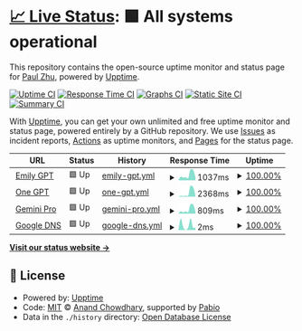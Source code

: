 # [📈 Live Status](https://isanwenyu.github.io/upptime): <!--live status--> **🟩 All systems operational**

This repository contains the open-source uptime monitor and status page for [Paul Zhu](https://isanwenyu.github.io/upptime), powered by [Upptime](https://github.com/upptime/upptime).

[![Uptime CI](https://github.com/isanwenyu/upptime/workflows/Uptime%20CI/badge.svg)](https://github.com/isanwenyu/upptime/actions?query=workflow%3A%22Uptime+CI%22)
[![Response Time CI](https://github.com/isanwenyu/upptime/workflows/Response%20Time%20CI/badge.svg)](https://github.com/isanwenyu/upptime/actions?query=workflow%3A%22Response+Time+CI%22)
[![Graphs CI](https://github.com/isanwenyu/upptime/workflows/Graphs%20CI/badge.svg)](https://github.com/isanwenyu/upptime/actions?query=workflow%3A%22Graphs+CI%22)
[![Static Site CI](https://github.com/isanwenyu/upptime/workflows/Static%20Site%20CI/badge.svg)](https://github.com/isanwenyu/upptime/actions?query=workflow%3A%22Static+Site+CI%22)
[![Summary CI](https://github.com/isanwenyu/upptime/workflows/Summary%20CI/badge.svg)](https://github.com/isanwenyu/upptime/actions?query=workflow%3A%22Summary+CI%22)

With [Upptime](https://upptime.js.org), you can get your own unlimited and free uptime monitor and status page, powered entirely by a GitHub repository. We use [Issues](https://github.com/isanwenyu/upptime/issues) as incident reports, [Actions](https://github.com/isanwenyu/upptime/actions) as uptime monitors, and [Pages](https://isanwenyu.github.io/upptime) for the status page.

<!--start: status pages-->
<!-- This summary is generated by Upptime (https://github.com/upptime/upptime) -->
<!-- Do not edit this manually, your changes will be overwritten -->
<!-- prettier-ignore -->
| URL | Status | History | Response Time | Uptime |
| --- | ------ | ------- | ------------- | ------ |
| <img alt="" src="https://icons.duckduckgo.com/ip3/emilygpt.fly.dev.ico" height="13"> [Emily GPT](https://emilygpt.fly.dev) | 🟩 Up | [emily-gpt.yml](https://github.com/isanwenyu/upptime/commits/HEAD/history/emily-gpt.yml) | <details><summary><img alt="Response time graph" src="./graphs/emily-gpt/response-time-week.png" height="20"> 1037ms</summary><br><a href="https://isanwenyu.github.io/upptime/history/emily-gpt"><img alt="Response time 1031" src="https://img.shields.io/endpoint?url=https%3A%2F%2Fraw.githubusercontent.com%2Fisanwenyu%2Fupptime%2FHEAD%2Fapi%2Femily-gpt%2Fresponse-time.json"></a><br><a href="https://isanwenyu.github.io/upptime/history/emily-gpt"><img alt="24-hour response time 375" src="https://img.shields.io/endpoint?url=https%3A%2F%2Fraw.githubusercontent.com%2Fisanwenyu%2Fupptime%2FHEAD%2Fapi%2Femily-gpt%2Fresponse-time-day.json"></a><br><a href="https://isanwenyu.github.io/upptime/history/emily-gpt"><img alt="7-day response time 1037" src="https://img.shields.io/endpoint?url=https%3A%2F%2Fraw.githubusercontent.com%2Fisanwenyu%2Fupptime%2FHEAD%2Fapi%2Femily-gpt%2Fresponse-time-week.json"></a><br><a href="https://isanwenyu.github.io/upptime/history/emily-gpt"><img alt="30-day response time 888" src="https://img.shields.io/endpoint?url=https%3A%2F%2Fraw.githubusercontent.com%2Fisanwenyu%2Fupptime%2FHEAD%2Fapi%2Femily-gpt%2Fresponse-time-month.json"></a><br><a href="https://isanwenyu.github.io/upptime/history/emily-gpt"><img alt="1-year response time 1031" src="https://img.shields.io/endpoint?url=https%3A%2F%2Fraw.githubusercontent.com%2Fisanwenyu%2Fupptime%2FHEAD%2Fapi%2Femily-gpt%2Fresponse-time-year.json"></a></details> | <details><summary><a href="https://isanwenyu.github.io/upptime/history/emily-gpt">100.00%</a></summary><a href="https://isanwenyu.github.io/upptime/history/emily-gpt"><img alt="All-time uptime 100.00%" src="https://img.shields.io/endpoint?url=https%3A%2F%2Fraw.githubusercontent.com%2Fisanwenyu%2Fupptime%2FHEAD%2Fapi%2Femily-gpt%2Fuptime.json"></a><br><a href="https://isanwenyu.github.io/upptime/history/emily-gpt"><img alt="24-hour uptime 100.00%" src="https://img.shields.io/endpoint?url=https%3A%2F%2Fraw.githubusercontent.com%2Fisanwenyu%2Fupptime%2FHEAD%2Fapi%2Femily-gpt%2Fuptime-day.json"></a><br><a href="https://isanwenyu.github.io/upptime/history/emily-gpt"><img alt="7-day uptime 100.00%" src="https://img.shields.io/endpoint?url=https%3A%2F%2Fraw.githubusercontent.com%2Fisanwenyu%2Fupptime%2FHEAD%2Fapi%2Femily-gpt%2Fuptime-week.json"></a><br><a href="https://isanwenyu.github.io/upptime/history/emily-gpt"><img alt="30-day uptime 100.00%" src="https://img.shields.io/endpoint?url=https%3A%2F%2Fraw.githubusercontent.com%2Fisanwenyu%2Fupptime%2FHEAD%2Fapi%2Femily-gpt%2Fuptime-month.json"></a><br><a href="https://isanwenyu.github.io/upptime/history/emily-gpt"><img alt="1-year uptime 100.00%" src="https://img.shields.io/endpoint?url=https%3A%2F%2Fraw.githubusercontent.com%2Fisanwenyu%2Fupptime%2FHEAD%2Fapi%2Femily-gpt%2Fuptime-year.json"></a></details>
| <img alt="" src="https://icons.duckduckgo.com/ip3/one-gpt.fly.dev.ico" height="13"> [One GPT](https://one-gpt.fly.dev) | 🟩 Up | [one-gpt.yml](https://github.com/isanwenyu/upptime/commits/HEAD/history/one-gpt.yml) | <details><summary><img alt="Response time graph" src="./graphs/one-gpt/response-time-week.png" height="20"> 2368ms</summary><br><a href="https://isanwenyu.github.io/upptime/history/one-gpt"><img alt="Response time 2138" src="https://img.shields.io/endpoint?url=https%3A%2F%2Fraw.githubusercontent.com%2Fisanwenyu%2Fupptime%2FHEAD%2Fapi%2Fone-gpt%2Fresponse-time.json"></a><br><a href="https://isanwenyu.github.io/upptime/history/one-gpt"><img alt="24-hour response time 396" src="https://img.shields.io/endpoint?url=https%3A%2F%2Fraw.githubusercontent.com%2Fisanwenyu%2Fupptime%2FHEAD%2Fapi%2Fone-gpt%2Fresponse-time-day.json"></a><br><a href="https://isanwenyu.github.io/upptime/history/one-gpt"><img alt="7-day response time 2368" src="https://img.shields.io/endpoint?url=https%3A%2F%2Fraw.githubusercontent.com%2Fisanwenyu%2Fupptime%2FHEAD%2Fapi%2Fone-gpt%2Fresponse-time-week.json"></a><br><a href="https://isanwenyu.github.io/upptime/history/one-gpt"><img alt="30-day response time 1881" src="https://img.shields.io/endpoint?url=https%3A%2F%2Fraw.githubusercontent.com%2Fisanwenyu%2Fupptime%2FHEAD%2Fapi%2Fone-gpt%2Fresponse-time-month.json"></a><br><a href="https://isanwenyu.github.io/upptime/history/one-gpt"><img alt="1-year response time 2138" src="https://img.shields.io/endpoint?url=https%3A%2F%2Fraw.githubusercontent.com%2Fisanwenyu%2Fupptime%2FHEAD%2Fapi%2Fone-gpt%2Fresponse-time-year.json"></a></details> | <details><summary><a href="https://isanwenyu.github.io/upptime/history/one-gpt">100.00%</a></summary><a href="https://isanwenyu.github.io/upptime/history/one-gpt"><img alt="All-time uptime 98.20%" src="https://img.shields.io/endpoint?url=https%3A%2F%2Fraw.githubusercontent.com%2Fisanwenyu%2Fupptime%2FHEAD%2Fapi%2Fone-gpt%2Fuptime.json"></a><br><a href="https://isanwenyu.github.io/upptime/history/one-gpt"><img alt="24-hour uptime 100.00%" src="https://img.shields.io/endpoint?url=https%3A%2F%2Fraw.githubusercontent.com%2Fisanwenyu%2Fupptime%2FHEAD%2Fapi%2Fone-gpt%2Fuptime-day.json"></a><br><a href="https://isanwenyu.github.io/upptime/history/one-gpt"><img alt="7-day uptime 100.00%" src="https://img.shields.io/endpoint?url=https%3A%2F%2Fraw.githubusercontent.com%2Fisanwenyu%2Fupptime%2FHEAD%2Fapi%2Fone-gpt%2Fuptime-week.json"></a><br><a href="https://isanwenyu.github.io/upptime/history/one-gpt"><img alt="30-day uptime 96.54%" src="https://img.shields.io/endpoint?url=https%3A%2F%2Fraw.githubusercontent.com%2Fisanwenyu%2Fupptime%2FHEAD%2Fapi%2Fone-gpt%2Fuptime-month.json"></a><br><a href="https://isanwenyu.github.io/upptime/history/one-gpt"><img alt="1-year uptime 98.20%" src="https://img.shields.io/endpoint?url=https%3A%2F%2Fraw.githubusercontent.com%2Fisanwenyu%2Fupptime%2FHEAD%2Fapi%2Fone-gpt%2Fuptime-year.json"></a></details>
| <img alt="" src="https://icons.duckduckgo.com/ip3/gemini-pro.fly.dev.ico" height="13"> [Gemini Pro](https://gemini-pro.fly.dev) | 🟩 Up | [gemini-pro.yml](https://github.com/isanwenyu/upptime/commits/HEAD/history/gemini-pro.yml) | <details><summary><img alt="Response time graph" src="./graphs/gemini-pro/response-time-week.png" height="20"> 809ms</summary><br><a href="https://isanwenyu.github.io/upptime/history/gemini-pro"><img alt="Response time 631" src="https://img.shields.io/endpoint?url=https%3A%2F%2Fraw.githubusercontent.com%2Fisanwenyu%2Fupptime%2FHEAD%2Fapi%2Fgemini-pro%2Fresponse-time.json"></a><br><a href="https://isanwenyu.github.io/upptime/history/gemini-pro"><img alt="24-hour response time 263" src="https://img.shields.io/endpoint?url=https%3A%2F%2Fraw.githubusercontent.com%2Fisanwenyu%2Fupptime%2FHEAD%2Fapi%2Fgemini-pro%2Fresponse-time-day.json"></a><br><a href="https://isanwenyu.github.io/upptime/history/gemini-pro"><img alt="7-day response time 809" src="https://img.shields.io/endpoint?url=https%3A%2F%2Fraw.githubusercontent.com%2Fisanwenyu%2Fupptime%2FHEAD%2Fapi%2Fgemini-pro%2Fresponse-time-week.json"></a><br><a href="https://isanwenyu.github.io/upptime/history/gemini-pro"><img alt="30-day response time 613" src="https://img.shields.io/endpoint?url=https%3A%2F%2Fraw.githubusercontent.com%2Fisanwenyu%2Fupptime%2FHEAD%2Fapi%2Fgemini-pro%2Fresponse-time-month.json"></a><br><a href="https://isanwenyu.github.io/upptime/history/gemini-pro"><img alt="1-year response time 631" src="https://img.shields.io/endpoint?url=https%3A%2F%2Fraw.githubusercontent.com%2Fisanwenyu%2Fupptime%2FHEAD%2Fapi%2Fgemini-pro%2Fresponse-time-year.json"></a></details> | <details><summary><a href="https://isanwenyu.github.io/upptime/history/gemini-pro">100.00%</a></summary><a href="https://isanwenyu.github.io/upptime/history/gemini-pro"><img alt="All-time uptime 93.19%" src="https://img.shields.io/endpoint?url=https%3A%2F%2Fraw.githubusercontent.com%2Fisanwenyu%2Fupptime%2FHEAD%2Fapi%2Fgemini-pro%2Fuptime.json"></a><br><a href="https://isanwenyu.github.io/upptime/history/gemini-pro"><img alt="24-hour uptime 100.00%" src="https://img.shields.io/endpoint?url=https%3A%2F%2Fraw.githubusercontent.com%2Fisanwenyu%2Fupptime%2FHEAD%2Fapi%2Fgemini-pro%2Fuptime-day.json"></a><br><a href="https://isanwenyu.github.io/upptime/history/gemini-pro"><img alt="7-day uptime 100.00%" src="https://img.shields.io/endpoint?url=https%3A%2F%2Fraw.githubusercontent.com%2Fisanwenyu%2Fupptime%2FHEAD%2Fapi%2Fgemini-pro%2Fuptime-week.json"></a><br><a href="https://isanwenyu.github.io/upptime/history/gemini-pro"><img alt="30-day uptime 100.00%" src="https://img.shields.io/endpoint?url=https%3A%2F%2Fraw.githubusercontent.com%2Fisanwenyu%2Fupptime%2FHEAD%2Fapi%2Fgemini-pro%2Fuptime-month.json"></a><br><a href="https://isanwenyu.github.io/upptime/history/gemini-pro"><img alt="1-year uptime 93.19%" src="https://img.shields.io/endpoint?url=https%3A%2F%2Fraw.githubusercontent.com%2Fisanwenyu%2Fupptime%2FHEAD%2Fapi%2Fgemini-pro%2Fuptime-year.json"></a></details>
| <img alt="" src="https://icons.duckduckgo.com/ip3/null.ico" height="13"> [Google DNS](8.8.4.4) | 🟩 Up | [google-dns.yml](https://github.com/isanwenyu/upptime/commits/HEAD/history/google-dns.yml) | <details><summary><img alt="Response time graph" src="./graphs/google-dns/response-time-week.png" height="20"> 2ms</summary><br><a href="https://isanwenyu.github.io/upptime/history/google-dns"><img alt="Response time 3" src="https://img.shields.io/endpoint?url=https%3A%2F%2Fraw.githubusercontent.com%2Fisanwenyu%2Fupptime%2FHEAD%2Fapi%2Fgoogle-dns%2Fresponse-time.json"></a><br><a href="https://isanwenyu.github.io/upptime/history/google-dns"><img alt="24-hour response time 2" src="https://img.shields.io/endpoint?url=https%3A%2F%2Fraw.githubusercontent.com%2Fisanwenyu%2Fupptime%2FHEAD%2Fapi%2Fgoogle-dns%2Fresponse-time-day.json"></a><br><a href="https://isanwenyu.github.io/upptime/history/google-dns"><img alt="7-day response time 2" src="https://img.shields.io/endpoint?url=https%3A%2F%2Fraw.githubusercontent.com%2Fisanwenyu%2Fupptime%2FHEAD%2Fapi%2Fgoogle-dns%2Fresponse-time-week.json"></a><br><a href="https://isanwenyu.github.io/upptime/history/google-dns"><img alt="30-day response time 3" src="https://img.shields.io/endpoint?url=https%3A%2F%2Fraw.githubusercontent.com%2Fisanwenyu%2Fupptime%2FHEAD%2Fapi%2Fgoogle-dns%2Fresponse-time-month.json"></a><br><a href="https://isanwenyu.github.io/upptime/history/google-dns"><img alt="1-year response time 3" src="https://img.shields.io/endpoint?url=https%3A%2F%2Fraw.githubusercontent.com%2Fisanwenyu%2Fupptime%2FHEAD%2Fapi%2Fgoogle-dns%2Fresponse-time-year.json"></a></details> | <details><summary><a href="https://isanwenyu.github.io/upptime/history/google-dns">100.00%</a></summary><a href="https://isanwenyu.github.io/upptime/history/google-dns"><img alt="All-time uptime 100.00%" src="https://img.shields.io/endpoint?url=https%3A%2F%2Fraw.githubusercontent.com%2Fisanwenyu%2Fupptime%2FHEAD%2Fapi%2Fgoogle-dns%2Fuptime.json"></a><br><a href="https://isanwenyu.github.io/upptime/history/google-dns"><img alt="24-hour uptime 100.00%" src="https://img.shields.io/endpoint?url=https%3A%2F%2Fraw.githubusercontent.com%2Fisanwenyu%2Fupptime%2FHEAD%2Fapi%2Fgoogle-dns%2Fuptime-day.json"></a><br><a href="https://isanwenyu.github.io/upptime/history/google-dns"><img alt="7-day uptime 100.00%" src="https://img.shields.io/endpoint?url=https%3A%2F%2Fraw.githubusercontent.com%2Fisanwenyu%2Fupptime%2FHEAD%2Fapi%2Fgoogle-dns%2Fuptime-week.json"></a><br><a href="https://isanwenyu.github.io/upptime/history/google-dns"><img alt="30-day uptime 100.00%" src="https://img.shields.io/endpoint?url=https%3A%2F%2Fraw.githubusercontent.com%2Fisanwenyu%2Fupptime%2FHEAD%2Fapi%2Fgoogle-dns%2Fuptime-month.json"></a><br><a href="https://isanwenyu.github.io/upptime/history/google-dns"><img alt="1-year uptime 100.00%" src="https://img.shields.io/endpoint?url=https%3A%2F%2Fraw.githubusercontent.com%2Fisanwenyu%2Fupptime%2FHEAD%2Fapi%2Fgoogle-dns%2Fuptime-year.json"></a></details>

<!--end: status pages-->

[**Visit our status website →**](https://isanwenyu.github.io/upptime)

## 📄 License

- Powered by: [Upptime](https://github.com/upptime/upptime)
- Code: [MIT](./LICENSE) © [Anand Chowdhary](https://anandchowdhary.com), supported by [Pabio](https://pabio.com)
- Data in the `./history` directory: [Open Database License](https://opendatacommons.org/licenses/odbl/1-0/)
